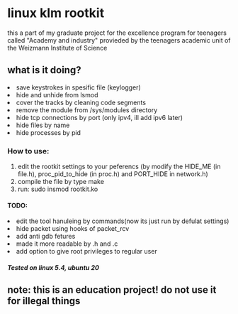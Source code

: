 <html>
<h1>linux klm rootkit</h1>
  <p>this a part of my graduate project for the excellence program 
  for teenagers called "Academy and industry" provieded by the
  teenagers academic unit of the Weizmann Institute of Science
</p>
<h2>what is it doing?</h2>
<li> save keystrokes in spesific file (keylogger)</li> 
<li> hide and unhide from lsmod </li> 
<li> cover the tracks by cleaning code segments</li>
<li> remove the module from /sys/modules directory </li>
<li> hide tcp connections by port (only ipv4, ill add ipv6 later)</li>
<li>hide files by name</li>
<li>hide processes by pid</li>
  <h3>How to use:</h3>
  <ol>
  <li>edit the rootkit settings to your peferencs (by modify the HIDE_ME (in file.h), proc_pid_to_hide (in proc.h) and PORT_HIDE in network.h)</li>
  <li>compile the file by type make</li>
  <li>run: sudo insmod rootkit.ko</li>
</ol>
<h4>TODO:</h4>
  <li>edit the tool hanuleing by commands(now its just run by defulat settings)</li>
  <li>hide packet using hooks of packet_rcv</li>
  <li>add anti gdb fetures</li>
    <li>made it more readable by .h and .c</li>
  <li>add option to give root privileges to regular user</li>
 <h5>Tested on linux 5.4, ubuntu 20</h5>
   <h2>note: this is an education project! do not use it for illegal  things</h2>
</html>
